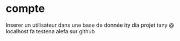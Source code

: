 # compte
Inserer un utilisateur dans une base de donnée
ity dia projet tany @ localhost fa testena alefa sur github
